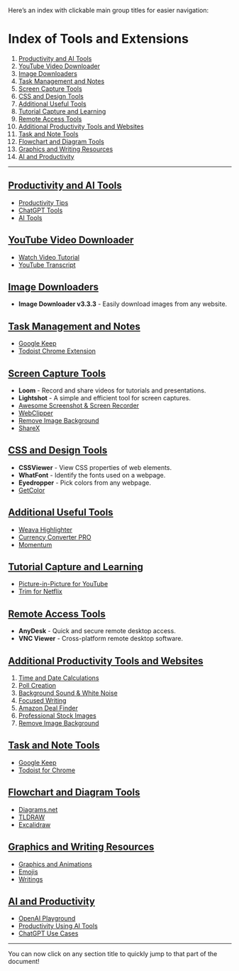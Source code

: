 Here’s an index with clickable main group titles for easier navigation:

# Index of Tools and Extensions

1. [Productivity and AI Tools](#productivity-and-ai-tools)
2. [YouTube Video Downloader](#youtube-video-downloader)
3. [Image Downloaders](#image-downloaders)
4. [Task Management and Notes](#task-management-and-notes)
5. [Screen Capture Tools](#screen-capture-tools)
6. [CSS and Design Tools](#css-and-design-tools)
7. [Additional Useful Tools](#additional-useful-tools)
8. [Tutorial Capture and Learning](#tutorial-capture-and-learning)
9. [Remote Access Tools](#remote-access-tools)
10. [Additional Productivity Tools and Websites](#additional-productivity-tools-and-websites)
11. [Task and Note Tools](#task-and-note-tools)
12. [Flowchart and Diagram Tools](#flowchart-and-diagram-tools)
13. [Graphics and Writing Resources](#graphics-and-writing-resources)
14. [AI and Productivity](#ai-and-productivity)

---

## [Productivity and AI Tools](#index-of-tools-and-extensions)

- [Productivity Tips](https://github.com/atiq-shumon/Prod-tools-health-exer-meet-life-skills-medi-comm-inspi-leader-succ-yog-cele-nego-deba-mind-subcon/blob/main/README.md)
- [ChatGPT Tools](https://github.com/atiq-shumon/Chat_gpt_prompt_engineering_ai_chatgpt/tree/main/ChatGpt_Tools)
- [AI Tools](https://github.com/atiq-shumon/Chat_gpt_Bing_bard_prompt_engineering_ai_chatgpt_claude_cursor_ai/tree/main/%F0%9F%98%80%F0%9F%98%80ai_tools)

## [YouTube Video Downloader](#index-of-tools-and-extensions)

- [Watch Video Tutorial](https://www.youtube.com/watch?v=eC18IgD3N0A&ab_channel=Shopify%2B%2B)
- [YouTube Transcript](https://glasp.co/welcome/transcript)

## [Image Downloaders](#index-of-tools-and-extensions)

- **Image Downloader v3.3.3** - Easily download images from any website.

## [Task Management and Notes](#index-of-tools-and-extensions)

- [Google Keep](https://chrome.google.com/webstore/detail/google-keep-chrome-extens/lpcaedmchfhocbbapmcbpinfpgnhiddi)
- [Todoist Chrome Extension](https://chrome.google.com/webstore/detail/todoist-for-chrome/jldhpllghnbhlbpcmnajkpdmadaolakh)

## [Screen Capture Tools](#index-of-tools-and-extensions)

- **Loom** - Record and share videos for tutorials and presentations.
- **Lightshot** - A simple and efficient tool for screen captures.
- [Awesome Screenshot & Screen Recorder](https://chrome.google.com/webstore/detail/awesome-screenshot-screen/nlipoenfbbikpbjkfpfillcgkoblgpmj?hl=en)
- [WebClipper](https://chrome.google.com/webstore/detail/notebook-web-clipper/cneaciknhhaahhdediboeafhdlbdoodg)
- [Remove Image Background](https://www.remove.bg/)
- [ShareX](https://getsharex.com/)

## [CSS and Design Tools](#index-of-tools-and-extensions)

- **CSSViewer** - View CSS properties of web elements.
- **WhatFont** - Identify the fonts used on a webpage.
- **Eyedropper** - Pick colors from any webpage.
- [GetColor](https://chrome.google.com/webstore/detail/getcolor/...)

## [Additional Useful Tools](#index-of-tools-and-extensions)

- [Weava Highlighter](https://chrome.google.com/webstore/detail/weava-highlighter/...)
- [Currency Converter PRO](https://chrome.google.com/webstore/detail/currency-converter/...)
- [Momentum](https://chrome.google.com/webstore/detail/momentum/...)

## [Tutorial Capture and Learning](#index-of-tools-and-extensions)

- [Picture-in-Picture for YouTube](https://chrome.google.com/webstore/detail/picture-in-picture-for-ch/ekoomohieogfomodjdjjfdammloodeih)
- [Trim for Netflix](https://chrome.google.com/webstore/detail/trim-netflix/...)

## [Remote Access Tools](#index-of-tools-and-extensions)

- **AnyDesk** - Quick and secure remote desktop access.
- **VNC Viewer** - Cross-platform remote desktop software.

## [Additional Productivity Tools and Websites](#index-of-tools-and-extensions)

1. [Time and Date Calculations](https://www.timeanddate.com/)
2. [Poll Creation](https://polls.io/)
3. [Background Sound & White Noise](https://noises.online/)
4. [Focused Writing](https://www.squibler.io/dangerous-wri...)
5. [Amazon Deal Finder](https://camelcamelcamel.com/)
6. [Professional Stock Images](https://www.pexels.com/)
7. [Remove Image Background](https://www.remove.bg/)

## [Task and Note Tools](#index-of-tools-and-extensions)

- [Google Keep](https://chrome.google.com/webstore/detail/google-keep-chrome-extens/lpcaedmchfhocbbapmcbpinfpgnhiddi)
- [Todoist for Chrome](https://chrome.google.com/webstore/detail/todoist-for-chrome/jldhpllghnbhlbpcmnajkpdmadaolakh)

## [Flowchart and Diagram Tools](#index-of-tools-and-extensions)

- [Diagrams.net](https://app.diagrams.net/)
- [TLDRAW](https://www.tldraw.com/)
- [Excalidraw](https://excalidraw.com/)

## [Graphics and Writing Resources](#index-of-tools-and-extensions)

- [Graphics and Animations](https://github.com/atiq-shumon/Graphics-and-animations)
- [Emojis](https://emojipedia.org/)
- [Writings](https://github.com/atiq-shumon/Writings)

## [AI and Productivity](#index-of-tools-and-extensions)

- [OpenAI Playground](https://beta.openai.com/playground?model=text-davinci-003)
- [Productivity Using AI Tools](https://github.com/atiq-shumon/datascience_machine_learning_ml_aritficial_intelligent_ai/tree/main/AI_Tools)
- [ChatGPT Use Cases](https://github.com/atiq-shumon/datascience_machine_learning_ml_aritficial_intelligent_ai_chatGpt/tree/main/ChatGPT)

---

You can now click on any section title to quickly jump to that part of the document!
